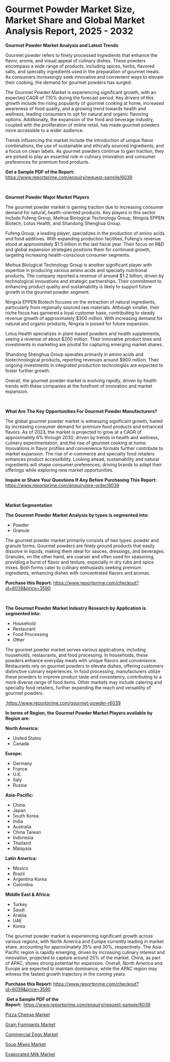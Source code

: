 <p><h1>Gourmet Powder Market Size, Market Share and Global Market Analysis Report, 2025 - 2032</h1></p><p><strong>Gourmet Powder Market Analysis and Latest Trends</strong></p>
<p><p>Gourmet powder refers to finely processed ingredients that enhance the flavor, aroma, and visual appeal of culinary dishes. These powders encompass a wide range of products, including spices, herbs, flavored salts, and specialty ingredients used in the preparation of gourmet meals. As consumers increasingly seek innovative and convenient ways to elevate their cooking, the demand for gourmet powders has surged.</p><p>The Gourmet Powder Market is experiencing significant growth, with an expected CAGR of 7.10% during the forecast period. Key drivers of this growth include the rising popularity of gourmet cooking at home, increased awareness of food quality, and a growing trend towards health and wellness, leading consumers to opt for natural and organic flavoring options. Additionally, the expansion of the food and beverage industry, coupled with the proliferation of online retail, has made gourmet powders more accessible to a wider audience. </p><p>Trends influencing the market include the introduction of unique flavor combinations, the use of sustainable and ethically sourced ingredients, and a focus on clean labels. As gourmet powders continue to gain traction, they are poised to play an essential role in culinary innovation and consumer preferences for premium food products.</p></p>
<p><strong>Get a Sample PDF of the Report:&nbsp;</strong> <a href="https://www.reportprime.com/enquiry/request-sample/6039?utm_campaign=1893&utm_medium=2&utm_source=Github&utm_content=ia&utm_term=19032025&utm_id=gourmet-powder">https://www.reportprime.com/enquiry/request-sample/6039</a></p>
<p>&nbsp;</p>
<p><strong>Gourmet Powder Major Market Players</strong></p>
<p><p>The gourmet powder market is gaining traction due to increasing consumer demand for natural, health-oriented products. Key players in this sector include Fufeng Group, Meihua Biological Technology Group, Ningxia EPPEN Biotech, Lotus Health, and Shandong Shenghua Group. </p><p>Fufeng Group, a leading player, specializes in the production of amino acids and food additives. With expanding production facilities, Fufeng’s revenue stood at approximately $1.5 billion in the last fiscal year. Their focus on R&D and global expansion strategies positions them for continued growth, targeting increasing health-conscious consumer segments.</p><p>Meihua Biological Technology Group is another significant player with expertise in producing various amino acids and specialty nutritional products. The company reported a revenue of around $1.2 billion, driven by technological innovations and strategic partnerships. Their commitment to enhancing product quality and sustainability is likely to support future growth in the gourmet powder segment.</p><p>Ningxia EPPEN Biotech focuses on the extraction of natural ingredients, particularly from regionally sourced raw materials. Although smaller, their niche focus has garnered a loyal customer base, contributing to steady revenue growth of approximately $300 million. With increasing demand for natural and organic products, Ningxia is poised for future expansion.</p><p>Lotus Health specializes in plant-based powders and health supplements, seeing a revenue of about $200 million. Their innovative product lines and investments in marketing are pivotal for capturing emerging market shares.</p><p>Shandong Shenghua Group operates primarily in amino acids and biotechnological products, reporting revenues around $900 million. Their ongoing investments in integrated production technologies are expected to foster further growth.</p><p>Overall, the gourmet powder market is evolving rapidly, driven by health trends with these companies at the forefront of innovation and market expansion.</p></p>
<p>&nbsp;</p>
<p><strong>What Are The Key Opportunities For Gourmet Powder Manufacturers?</strong></p>
<p><p>The global gourmet powder market is witnessing significant growth, fueled by increasing consumer demand for premium food products and enhanced flavors. As of 2023, the market is projected to grow at a CAGR of approximately 6% through 2030, driven by trends in health and wellness, culinary experimentation, and the rise of gourmet cooking at home. Innovations in flavor profiles and convenience formats further contribute to market expansion. The rise of e-commerce and specialty food retailers enhances product accessibility. Looking ahead, sustainability and natural ingredients will shape consumer preferences, driving brands to adapt their offerings while exploring new market opportunities.</p></p>
<p><strong>Inquire or Share Your Questions If Any Before Purchasing This Report:</strong> <a href="https://www.reportprime.com/enquiry/pre-order/6039?utm_campaign=1893&utm_medium=2&utm_source=Github&utm_content=ia&utm_term=19032025&utm_id=gourmet-powder">https://www.reportprime.com/enquiry/pre-order/6039</a></p>
<p>&nbsp;</p>
<p><strong>Market Segmentation</strong></p>
<p><strong>The Gourmet Powder Market Analysis by types is segmented into:</strong></p>
<p><ul><li>Powder</li><li>Granule</li></ul></p>
<p><p>The gourmet powder market primarily consists of two types: powder and granule forms. Gourmet powders are finely ground products that easily dissolve in liquids, making them ideal for sauces, dressings, and beverages. Granules, on the other hand, are coarser and often used for seasoning, providing a burst of flavor and texture, especially in dry rubs and spice mixes. Both forms cater to culinary enthusiasts seeking premium ingredients, enhancing dishes with concentrated flavors and aromas.</p></p>
<p><strong>Purchase this Report:&nbsp;</strong><a href="https://www.reportprime.com/checkout?id=6039&price=3590&utm_campaign=1893&utm_medium=2&utm_source=Github&utm_content=ia&utm_term=19032025&utm_id=gourmet-powder">https://www.reportprime.com/checkout?id=6039&price=3590</a></p>
<p>&nbsp;</p>
<p><strong>The Gourmet Powder Market Industry Research by Application is segmented into:</strong></p>
<p><ul><li>Household</li><li>Restaurant</li><li>Food Processing</li><li>Other</li></ul></p>
<p><p>The gourmet powder market serves various applications, including households, restaurants, and food processing. In households, these powders enhance everyday meals with unique flavors and convenience. Restaurants rely on gourmet powders to elevate dishes, offering customers distinctive culinary experiences. In food processing, manufacturers utilize these powders to improve product taste and consistency, contributing to a more diverse range of food items. Other markets may include catering and specialty food retailers, further expanding the reach and versatility of gourmet powders.</p></p>
<p><a href="https://www.reportprime.com/gourmet-powder-r6039?utm_campaign=1893&utm_medium=2&utm_source=Github&utm_content=ia&utm_term=19032025&utm_id=gourmet-powder">&nbsp;https://www.reportprime.com/gourmet-powder-r6039</a></p>
<p><strong>In terms of Region, the Gourmet Powder Market Players available by Region are:</strong></p>
<p>
    <p> <strong> North America: </strong>
        <ul>
            <li>United States</li>
            <li>Canada</li>
        </ul>
        </p> 
    <p> <strong> Europe: </strong>
        <ul>
            <li>Germany</li>
            <li>France</li>
            <li>U.K.</li>
            <li>Italy</li>
            <li>Russia</li>
        </ul>
        </p> 
    <p> <strong> Asia-Pacific: </strong>
        <ul>
            <li>China</li>
            <li>Japan</li>
            <li>South Korea</li>
            <li>India</li>
            <li>Australia</li>
            <li>China Taiwan</li>
            <li>Indonesia</li>
            <li>Thailand</li>
            <li>Malaysia</li>
        </ul>
        </p> 
    <p> <strong> Latin America: </strong>
        <ul>
            <li>Mexico</li>
            <li>Brazil</li>
            <li>Argentina Korea</li>
            <li>Colombia</li>
        </ul>
        </p> 
    <p> <strong> Middle East & Africa: </strong>
        <ul>
            <li>Turkey</li>
            <li>Saudi</li>
            <li>Arabia</li>
            <li>UAE</li>
            <li>Korea</li>
        </ul>
    </p>
    </p>
<p><p>The gourmet powder market is experiencing significant growth across various regions, with North America and Europe currently leading in market share, accounting for approximately 35% and 30%, respectively. The Asia-Pacific region is rapidly emerging, driven by increasing culinary interest and innovation, projected to capture around 25% of the market. China, as part of APAC, shows strong potential for expansion. Overall, North America and Europe are expected to maintain dominance, while the APAC region may witness the fastest growth trajectory in the coming years.</p></p>
<p><strong>Purchase this Report: </strong><a href="https://www.reportprime.com/checkout?id=6039&price=3590&utm_campaign=1893&utm_medium=2&utm_source=Github&utm_content=ia&utm_term=19032025&utm_id=gourmet-powder">https://www.reportprime.com/checkout?id=6039&price=3590</a></p>
<p>&nbsp;<strong>Get a Sample PDF of the Report:&nbsp;&nbsp;</strong><a href="https://www.reportprime.com/enquiry/request-sample/6039?utm_campaign=1893&utm_medium=2&utm_source=Github&utm_content=ia&utm_term=19032025&utm_id=gourmet-powder">https://www.reportprime.com/enquiry/request-sample/6039</a></p>
<p><strong></strong></p>
<p><p><a href="https://github.com/aertsfecto0h/Market-Research-Report-List-1/blob/main/pizza-cheese-market.md?utm_campaign=1893&utm_medium=2&utm_source=Github&utm_content=ia&utm_term=19032025&utm_id=gourmet-powder">Pizza Cheese Market</a></p><p><a href="https://github.com/luerabollevc/Market-Research-Report-List-1/blob/main/grain-fumigants-market.md?utm_campaign=1893&utm_medium=2&utm_source=Github&utm_content=ia&utm_term=19032025&utm_id=gourmet-powder">Grain Fumigants Market</a></p><p><a href="https://github.com/denighoylen1/Market-Research-Report-List-1/blob/main/commercial-eggs-market.md?utm_campaign=1893&utm_medium=2&utm_source=Github&utm_content=ia&utm_term=19032025&utm_id=gourmet-powder">Commercial Eggs Market</a></p><p><a href="https://github.com/tyreinhssan/Market-Research-Report-List-1/blob/main/soup-mixes-market.md?utm_campaign=1893&utm_medium=2&utm_source=Github&utm_content=ia&utm_term=19032025&utm_id=gourmet-powder">Soup Mixes Market</a></p><p><a href="https://github.com/barlevsebako/Market-Research-Report-List-1/blob/main/evaporated-milk-market.md?utm_campaign=1893&utm_medium=2&utm_source=Github&utm_content=ia&utm_term=19032025&utm_id=gourmet-powder">Evaporated Milk Market</a></p></p>